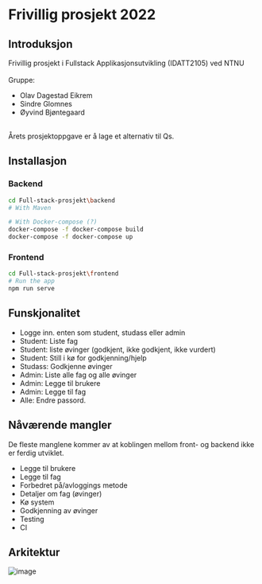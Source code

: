 # Frivillig prosjekt 2022

## Introduksjon
Frivillig prosjekt i Fullstack Applikasjonsutvikling (IDATT2105) ved NTNU <br> <br>
Gruppe: 
- Olav Dagestad Eikrem
- Sindre Glomnes
- Øyvind Bjøntegaard

<br>Årets prosjektoppgave er å lage et alternativ til Qs. 


## Installasjon

### Backend

```bash
cd Full-stack-prosjekt\backend
# With Maven  

# With Docker-compose (?)
docker-compose -f docker-compose build
docker-compose -f docker-compose up
```

### Frontend

```bash
cd Full-stack-prosjekt\frontend
# Run the app
npm run serve
```



## Funskjonalitet
- Logge inn. enten som student, studass eller admin
- Student: Liste fag
- Student: liste øvinger (godkjent, ikke godkjent, ikke vurdert)
- Student: Still i kø for godkjenning/hjelp
- Studass: Godkjenne øvinger
- Admin: Liste alle fag og alle øvinger
- Admin: Legge til brukere
- Admin: Legge til fag
- Alle: Endre passord.


## Nåværende mangler
De fleste manglene kommer av at koblingen mellom front- og backend ikke er
ferdig utviklet.
- Legge til brukere
- Legge til fag
- Forbedret på/avloggings metode
- Detaljer om fag (øvinger)
- Kø system
- Godkjenning av øvinger
- Testing
- CI


## Arkitektur
![image](https://user-images.githubusercontent.com/81357022/161537175-56d4e4e5-5da0-451a-9771-16a9b61a3fcc.png)
